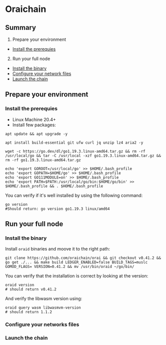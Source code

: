 # Oraichain

## Summary
1. Prepare your environment
  - [Install the prerequies](https://github.com/StakeLab-Hub/StakeLab/blob/main/Blockchains/Oraichain/README.md#Install-the-prerequies)
2. Run your full node
  - [Install the binary](https://github.com/StakeLab-Hub/StakeLab/blob/main/Blockchains/Oraichain/README.md#Install-the-binary)
  - [Configure your network files](https://github.com/StakeLab-Hub/StakeLab/blob/main/Blockchains/Oraichain/README.md#Configure-your-network-files)
  - [Launch the chain](https://github.com/StakeLab-Hub/StakeLab/blob/main/Blockchains/Oraichain/README.md#Launch-the-chain)
 
## Prepare your environment
### Install the prerequies
*  Linux Machine 20.4+  
*  Install few packages:  
```shell
apt update && apt upgrade -y 
```  

```shell
apt install build-essential git ufw curl jq unzip lz4 aria2 -y
```

```shell
wget -c https://go.dev/dl/go1.19.3.linux-amd64.tar.gz && rm -rf /usr/local/go && tar -C /usr/local -xzf go1.19.3.linux-amd64.tar.gz && rm -rf go1.19.3.linux-amd64.tar.gz
```  

```shell
echo 'export GOROOT=/usr/local/go' >> $HOME/.bash_profile
echo 'export GOPATH=$HOME/go' >> $HOME/.bash_profile
echo 'export GO111MODULE=on' >> $HOME/.bash_profile
echo 'export PATH=$PATH:/usr/local/go/bin:$HOME/go/bin' >> $HOME/.bash_profile && . $HOME/.bash_profile
```  
You can verify if it's well installed by using the following command:  
```shell
go version
#Should return: go version go1.19.3 linux/amd64
```  

## Run your full node
### Install the binary

Install ```oraid``` binaries and moove it to the right path:
```shell
git clone https://github.com/oraichain/orai && git checkout v0.41.2 && go get ./... && make build LEDGER_ENABLED=false BUILD_TAGS=muslc GOMOD_FLAGS= VERSION=0.41.2 && mv /usr/bin/oraid ~/go/bin/
```

You can verify that the installation is correct by looking at the version:
```shell
oraid version
# should return v0.41.2
```

And verify the libwasm version using:
```shell
oraid query wasm libwasmvm-version
# should return 1.1.2
```

### Configure your networks files

### Launch the chain
